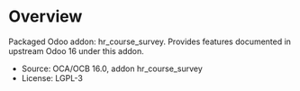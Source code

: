 # Overview

Packaged Odoo addon: hr_course_survey. Provides features documented in upstream Odoo 16 under this addon.

- Source: OCA/OCB 16.0, addon hr_course_survey
- License: LGPL-3
